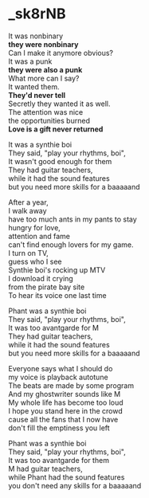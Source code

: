 # _sk8rNB

It was nonbinary  
**they were nonbinary**  
Can I make it anymore obvious?  
It was a punk  
**they were also a punk**  
What more can I say?  
It wanted them.  
**They'd never tell**  
Secretly they wanted it as well.  
The attention was nice  
the opportunities burned  
**Love is a gift never returned**

It was a synthie boi  
They said, "play your rhythms, boi",  
It wasn't good enough for them  
They had guitar teachers,  
while it had the sound features  
but you need more skills for a baaaaand

After a year,  
I walk away  
have too much ants in my pants to stay  
hungry for love,  
attention and fame  
can't find enough lovers for my game.  
I turn on TV,  
guess who I see  
Synthie boi's rocking up MTV  
I download it crying  
from the pirate bay site  
To hear its voice one last time

Phant was a synthie boi  
They said, "play your rhythms, boi",  
It was too avantgarde for M  
They had guitar teachers,  
while it had the sound features  
but you need more skills for a baaaaand

Everyone says what I should do  
my voice is playback autotune  
The beats are made by some program  
And my ghostwriter sounds like M  
My whole life has become too loud  
I hope you stand here in the crowd  
cause all the fans that I now have  
don't fill the emptiness you left

Phant was a synthie boi  
They said, "play your rhythms, boi",  
It was too avantgarde for them  
M had guitar teachers,  
while Phant had the sound features  
you don't need any skills for a baaaaand

<!--
I don't know how this all went  
suddenly fame without a band  
My label pays my booze and rent  
My life has gotten out of hand  
Someone knows me from back then  
But I don't recall his name  
Do they really want to help,  
or do they want a piece of cake  
-->